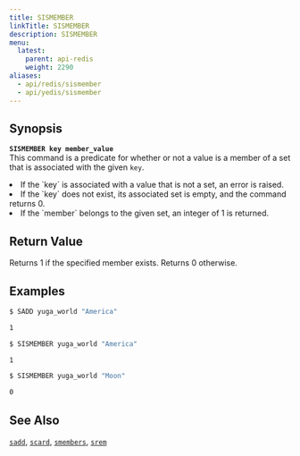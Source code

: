 ```yaml
---
title: SISMEMBER
linkTitle: SISMEMBER
description: SISMEMBER
menu:
  latest:
    parent: api-redis
    weight: 2290
aliases:
  - api/redis/sismember
  - api/yedis/sismember
---
```

## Synopsis
<b>`SISMEMBER key member_value`</b><br>
This command is a predicate for whether or not a value is a member of a set that is associated with the given  `key`.
<li>If the `key` is associated with a value that is not a set, an error is raised.</li>
<li>If the `key` does not exist, its associated set is empty, and the command returns 0.</li>
<li>If the `member` belongs to the given set, an integer of 1 is returned.</li>

## Return Value
Returns 1 if the specified member exists. Returns 0 otherwise.

## Examples
```{.sh .copy .separator-dollar}
$ SADD yuga_world "America"
```
```sh
1
```
```{.sh .copy .separator-dollar}
$ SISMEMBER yuga_world "America"
```
```sh
1
```
```{.sh .copy .separator-dollar}
$ SISMEMBER yuga_world "Moon"
```
```sh
0
```

## See Also
[`sadd`](../sadd/), [`scard`](../scard/), [`smembers`](../smembers/), [`srem`](../srem/)
